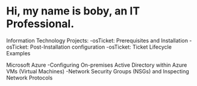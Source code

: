 # Hi, my name is boby, an IT Professional. 

Information Technology Projects:
-osTicket: Prerequisites and Installation
-osTicket: Post-Installation configuration
-osTicket: Ticket Lifecycle Examples

Microsoft Azure
-Configuring On-premises Active Directory within Azure VMs (Virtual Machines)
-Network Security Groups (NSGs) and Inspecting Network Protocols
